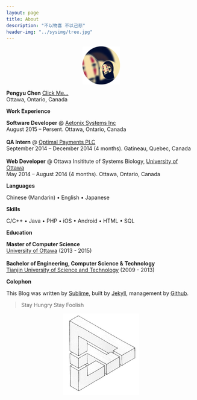 ```yaml
---
layout: page
title: About
description: "不以物喜 不以己悲"
header-img: "../sysimg/tree.jpg"
---
```



<center>
    <p><img src="../sysimg/yagamilaito.png" align="center" width="20%"></p>
</center>


<b>Pengyu Chen</b> <a target="_blank" href="../extrapage/me.html"> Click Me...</a> <br />
Ottawa, Ontario, Canada <br />


**Work Experience**

<b>Software Developer</b> @ [Aetonix Systems Inc][ae] <br />
August 2015 – Persent. Ottawa, Ontario, Canada <br />
<br />
<b>QA Intern</b> @ [Optimal Payments PLC][op] <br />
September 2014 – December 2014 (4 months). Gatineau, Quebec, Canada <br />
<br />
<b>Web Developer</b> @ Ottawa Insititute of Systems Biology, [University of Ottawa][uo] <br />
May 2014 – August 2014 (4 months). Ottawa, Ontario, Canada


**Languages**

Chinese (Mandarin) • English • Japanese


**Skills**

C/C++ • Java • PHP • iOS • Android • HTML • SQL  


**Education**


<!--<img src="../sysimg/uOttawa_Logo.png" align="center" width="20%">-->
<b>Master of Computer Science</b> <br />
[University of Ottawa][uo] (2013 - 2015)<br />
<br />
<b>Bachelor of Engineering, Computer Science & Technology</b> <br />
[Tianjin University of Science and Technology][tust] (2009 - 2013)



**Colophon**

This Blog was written by [Sublime][s], built by [Jekyll][j], management by [Github][gh].

> Stay Hungry Stay Foolish

<center>
    <p><img src="../sysimg/triangle.png" align="center" width="40%"></p>
</center>


[ae]: http://www.aetonix.com/
[op]: https://www.paysafe.com/
[uo]: http://www.uottawa.ca/
[m]: mailto:chinhouu1992@gmail.com
[g]: https://github.com/Shongsu
[l]: https://ca.linkedin.com/pub/pengyu-chen/86/538/852
[s]: http://www.sublimetext.com/
[j]: http://jekyllrb.com
[gh]: https://github.com/
[h]: http://hgtip.com/
[uo]: http://www.uottawa.ca/en
[tust]: http://www.tust.edu.cn/
